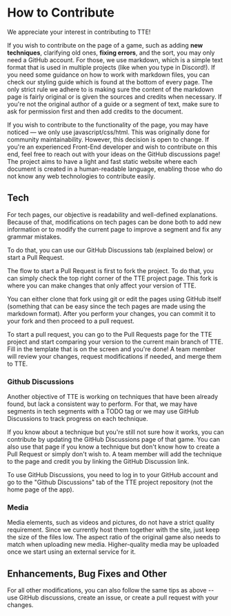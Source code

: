 # How to Contribute

We appreciate your interest in contributing to TTE!

If you wish to contribute on the page of a game, such as adding **new techniques**, clarifying old ones, **fixing errors**, and the sort, you may only need a GitHub account. For those, we use markdown, which is a simple text format that is used in multiple projects (like when you type in Discord!). If you need some guidance on how to work with markdown files, you can check our styling guide which is found at the bottom of every page. The only strict rule we adhere to is making sure the content of the markdown page is fairly original or is given the sources and credits when necessary. If you're not the original author of a guide or a segment of text, make sure to ask for permission first and then add credits to the document.

If you wish to contribute to the functionality of the page, you may have noticed — we only use javascript/css/html. This was originally done for community maintainability. However, this decision is open to change. If you're an experienced Front-End developer and wish to contribute on this end, feel free to reach out with your ideas on the GitHub discussions page! The project aims to have a light and fast static website where each document is created in a human-readable language, enabling those who do not know any web technologies to contribute easily.

## Tech

For tech pages, our objective is readability and well-defined explanations. Because of that, modifications on tech pages can be done both to add new information or to modify the current page to improve a segment and fix any grammar mistakes.

To do that, you can use our GitHub Discussions tab (explained below) or start a Pull Request.

The flow to start a Pull Request is first to fork the project. To do that, you can simply check the top right corner of the TTE project page. This fork is where you can make changes that only affect your version of TTE.

You can either clone that fork using git or edit the pages using GitHub itself (something that can be easy since the tech pages are made using the markdown format). After you perform your changes, you can commit it to your fork and then proceed to a pull request.

To start a pull request, you can go to the Pull Requests page for the TTE project and start comparing your version to the current main branch of TTE. Fill in the template that is on the screen and you're done! A team member will review your changes, request modifications if needed, and merge them to TTE.

### Github Discussions

Another objective of TTE is working on techniques that have been already found, but lack a consistent way to perform. For that, we may have segments in tech segments with a TODO tag or we may use GitHub Discussions to track progress on each technique.

If you know about a technique but you're still not sure how it works, you can contribute by updating the GitHub Discussions page of that game. You can also use that page if you know a technique but don't know how to create a Pull Request or simply don't wish to. A team member will add the technique to the page and credit you by linking the GitHub Discussion link.

To use GitHub Discussions, you need to log in to your GitHub account and go to the "Github Discussions" tab of the TTE project repository (not the home page of the app).

### Media

Media elements, such as videos and pictures, do not have a strict quality requirement. Since we currently host them together with the site, just keep the size of the files low. The aspect ratio of the original game also needs to match when uploading new media. Higher-quality media may be uploaded once we start using an external service for it.

## Enhancements, Bug Fixes and Other

For all other modifications, you can also follow the same tips as above -- use GitHub discussions, create an issue, or create a pull request with your changes.
